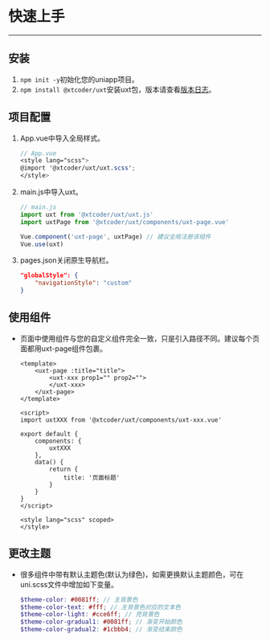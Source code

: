 
# 快速上手

---

## 安装
1. `npm init -y`初始化您的uniapp项目。
2. `npm install @xtcoder/uxt`安装uxt包，版本请查看[版本日志](./update)。

## 项目配置
1. App.vue中导入全局样式。
    ``` scss
	// App.vue
    <style lang="scss">
    @import '@xtcoder/uxt/uxt.scss';
    </style>
    ```
1. main.js中导入uxt。
    ``` js
	// main.js
    import uxt from '@xtcoder/uxt/uxt.js'
    import uxtPage from '@xtcoder/uxt/components/uxt-page.vue'

    Vue.component('uxt-page', uxtPage) // 建议全局注册该组件
    Vue.use(uxt)
    ```
1. pages.json关闭原生导航栏。
    ``` json
    "globalStyle": {
		"navigationStyle": "custom"
	}
    ```

## 使用组件
- 页面中使用组件与您的自定义组件完全一致，只是引入路径不同。建议每个页面都用uxt-page组件包裹。
    ``` vue
    <template>
        <uxt-page :title="title">
            <uxt-xxx prop1="" prop2="">
            </uxt-xxx>
        </uxt-page>
    </template>

    <script>
    import uxtXXX from '@xtcoder/uxt/components/uxt-xxx.vue'

    export default {
        components: {
            uxtXXX
        },
        data() {
            return {
                title: '页面标题'
            }
        }
    }
    </script>

    <style lang="scss" scoped>
    </style>
    ```

## 更改主题
-	很多组件中带有默认主题色(默认为绿色)，如需更换默认主题颜色，可在uni.scss文件中增加如下变量。
	``` scss
	$theme-color: #0081ff; // 主背景色
	$theme-color-text: #fff; // 主背景色对应的文本色
	$theme-color-light: #cce6ff; // 亮背景色
	$theme-color-gradual1: #0081ff; // 渐变开始颜色
	$theme-color-gradual2: #1cbbb4; // 渐变结束颜色
	```